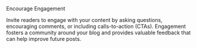 Encourage Engagement

Invite readers to engage with your content by asking questions, encouraging comments, or including calls-to-action (CTAs). Engagement fosters a community around your blog and provides valuable feedback that can help improve future posts.
